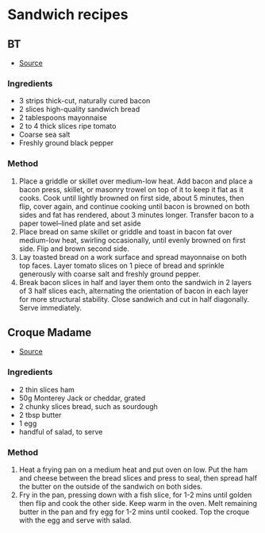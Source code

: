 # Sandwich recipes

## BT

- [Source](https://www.seriouseats.com/ultimate-blt-sandwich-bacon-lettuce-tomato-recipe)

### Ingredients
- 3 strips thick-cut, naturally cured bacon
- 2 slices high-quality sandwich bread
- 2 tablespoons mayonnaise
- 2 to 4 thick slices ripe tomato
- Coarse sea salt
- Freshly ground black pepper

### Method
1. Place a griddle or skillet over medium-low heat. Add bacon and place a bacon press, skillet, or masonry trowel on top of it to keep it flat as it cooks. Cook until lightly browned on first side, about 5 minutes, then flip, cover again, and continue cooking until bacon is browned on both sides and fat has rendered, about 3 minutes longer. Transfer bacon to a paper towel–lined plate and set aside
2. Place bread on same skillet or griddle and toast in bacon fat over medium-low heat, swirling occasionally, until evenly browned on first side. Flip and brown second side.
3. Lay toasted bread on a work surface and spread mayonnaise on both top faces. Layer tomato slices on 1 piece of bread and sprinkle generously with coarse salt and freshly ground pepper.
4. Break bacon slices in half and layer them onto the sandwich in 2 layers of 3 half slices each, alternating the orientation of bacon in each layer for more structural stability. Close sandwich and cut in half diagonally. Serve immediately.

## Croque Madame

- [Source](https://www.bbcgoodfood.com/recipes/croque-madame)

### Ingredients
- 2 thin slices ham
- 50g Monterey Jack or cheddar, grated
- 2 chunky slices bread, such as sourdough
- 2 tbsp butter
- 1 egg
- handful of salad, to serve

### Method
1. Heat a frying pan on a medium heat and put oven on low. Put the ham and cheese between the bread slices and press to seal, then spread half the butter on the outside of the sandwich on both sides.
2. Fry in the pan, pressing down with a fish slice, for 1-2 mins until golden then flip and cook the other side. Keep warm in the oven. Melt remaining butter in the pan and fry egg for 1-2 mins until cooked. Top the croque with the egg and serve with salad.
